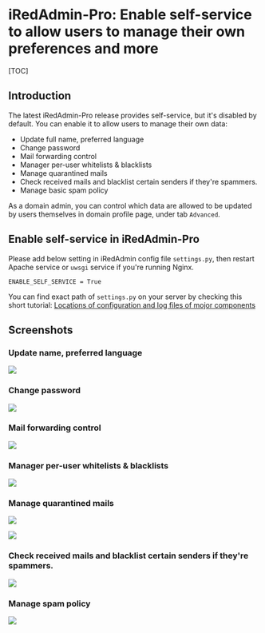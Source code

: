 # iRedAdmin-Pro: Enable self-service to allow users to manage their own preferences and more

[TOC]

## Introduction

The latest iRedAdmin-Pro release provides self-service, but it's disabled by
default. You can enable it to allow users to manage their own data:

* Update full name, preferred language
* Change password
* Mail forwarding control
* Manager per-user whitelists & blacklists
* Manage quarantined mails
* Check received mails and blacklist certain senders if they're spammers.
* Manage basic spam policy

As a domain admin, you can control which data are allowed to be updated by
users themselves in domain profile page, under tab `Advanced`.

## Enable self-service in iRedAdmin-Pro

Please add below setting in iRedAdmin config file `settings.py`, then restart
Apache service or `uwsgi` service if you're running Nginx.

```
ENABLE_SELF_SERVICE = True
```

You can find exact path of `settings.py` on your server by checking this short
tutorial:
[Locations of configuration and log files of mojor components](./file.locations.html#iredadmin)

## Screenshots

### Update name, preferred language

![](../images/iredadmin/self-service.preferences.general.png)

### Change password

![](../images/iredadmin/self-service.preferences.password.png)

### Mail forwarding control

![](../images/iredadmin/self-service.preferences.forwarding.png)

### Manager per-user whitelists & blacklists

![](../images/iredadmin/self-service.wblist.png)

### Manage quarantined mails

![](../images/iredadmin/self-service.quarantined.png)

![](../images/iredadmin/self-service.quarantined.2.png)

### Check received mails and blacklist certain senders if they're spammers.

![](../images/iredadmin/self-service.received.png)

### Manage spam policy

![](../images/iredadmin/self-service.spampolicy.png)
